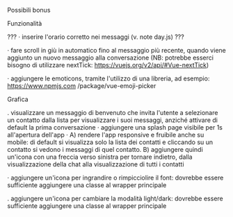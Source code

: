 <!-- Milestone 1
Replica della grafica con la possibilità di avere messaggi scritti dall’utente (verdi) e dall’interlocutore (bianco) assegnando due classi CSS diverse
Visualizzazione dinamica della lista contatti: tramite la direttiva v-for, visualizzare nome e immagine di ogni contatto


Milestone 2
Visualizzazione dinamica dei messaggi: tramite la direttiva v-for, visualizzare tutti i messaggi relativi al contatto attivo all’interno del pannello della conversazione
Click sul contatto mostra la conversazione del contatto cliccato
    funzione al click che per ogni messaggio nell-array del singolo contatto stampa un article

Milestone 3
Aggiunta di un messaggio: l’utente scrive un testo nella parte bassa e digitando “enter” il testo viene aggiunto al thread sopra, come messaggio verde
Risposta dall’interlocutore: ad ogni inserimento di un messaggio, l’utente riceverà un “ok” come risposta, che apparirà dopo 1 secondo. -->

<!-- 
Milestone 4
Ricerca utenti: scrivendo qualcosa nell’input a sinistra, vengono visualizzati solo i contatti il cui nome contiene le lettere inserite (es, Marco, Matteo Martina -> Scrivo “mar” rimangono solo Marco e Martina)
    creo un filter su contacts che mi restituisce i contacts.name che contengono la stringa inserita nell-input
    bindo la proprieta visible alla classe che mostra o meno il contatto
        se è vera, display block
        se è false, display none -->

<!-- 
Milestone 5 - opzionale
Cancella messaggio: cliccando sul messaggio appare un menu a tendina che permette di cancellare il messaggio selezionato-->


Possibili bonus

Funzionalità
<!-- 
· evitare che l'utente possa inviare un messaggio vuoto o composto solamente da spazi -->


<!-- · A) cambiare icona in basso a destra (a fianco all'input per scrivere un nuovo messaggio) finché
l'utente sta scrivendo: di default si visualizza l'icona del microfono, quando l'input non è vuoto
si visualizza l'icona dell'aeroplano. Quando il messaggio è stato inviato e l'input si svuota, si
torna a visualizzare il microfono. -->

<!-- B) inviare quindi il messaggio anche cliccando sull'icona dell'aeroplano -->

<!-- · predisporre una lista di frasi e/o citazioni da utilizzare al posto della risposta "ok:" quando il pc
risponde, anziché scrivere "ok", scegliere una frase random dalla lista e utilizzarla come testo
del messaggio di risposta del pc -->
<!-- 

· visualizzare nella lista dei contatti l'ultimo messaggio inviato/ricevuto da ciascun contatto -->

???
· inserire l'orario corretto nei messaggi (v. note day.js)
???

<!-- · sotto al nome del contatto nella parte in alto a destra, cambiare l'indicazione dello stato:
visualizzare il testo "sta scrivendo ... " nel timeout in cui il pc risponde, poi mantenere la scritta
"online" per un paio di secondi e infine visualizzare "ultimo accesso alle xx:yy" con l'orario
corretto -->


<!-- · dare la possibilità all'utente di cancellare tutti i messaggi di un contatto o di cancellare l'intera
chat con tutti i suoi dati: cliccando sull'icona con i tre pallini in alto a destra, si apre un
dropdown menu in cui sono presenti le voci "Elimina messaggi" ed "Elimina chat"; cliccando su
di essi si cancellano rispettivamente tutti i messaggi di quel contatto (quindi rimane la
conversazione vuota) oppure l'intera chat comprensiva di tutti i dati del contatto oltre che tutti i
suoi messaggi (quindi sparisce il contatto anche dalla lista di sinistra) -->



<!-- · dare la possibilità all'utente di aggiungere una nuova conversazione, inserendo in un popup il
nome e il link all'icona del nuovo contatto -->

· fare scroll in giù in automatico fino al messaggio più recente, quando viene aggiunto un nuovo
messaggio alla conversazione (NB: potrebbe esserci bisogno di utilizzare nextTick:
https://vuejs.org/v2/api/#Vue-nextTick)

· aggiungere le emoticons, tramite l'utilizzo di una libreria, ad esempio: https://www.npmjs.com
/package/vue-emoji-picker

Grafica

. visualizzare un messaggio di benvenuto che invita l'utente a selezionare un contatto dalla lista
per visualizzare i suoi messaggi, anziché attivare di default la prima conversazione
· aggiungere una splash page visibile per 1s all'apertura dell'app
· A) rendere l'app responsive e fruibile anche su mobile: di default si visualizza solo la lista dei
contatti e cliccando su un contatto si vedono i messaggi di quel contatto.
B) aggiungere quindi un'icona con una freccia verso sinistra per tornare indietro, dalla
visualizzazione della chat alla visualizzazione di tutti i contatti

· aggiungere un'icona per ingrandire o rimpicciolire il font: dovrebbe essere sufficiente
aggiungere una classe al wrapper principale

. aggiungere un'icona per cambiare la modalità light/dark: dovrebbe essere sufficiente
aggiungere una classe al wrapper principale
